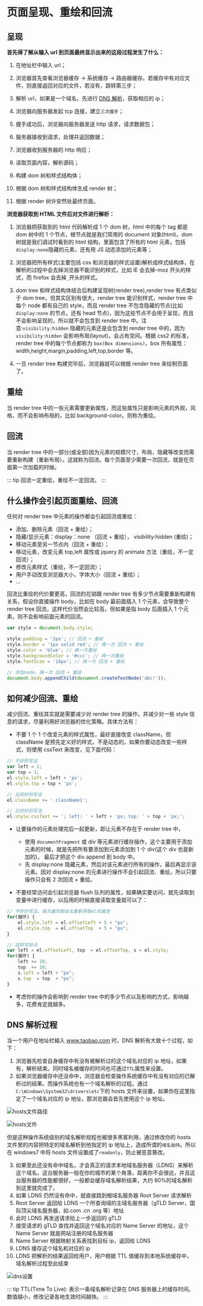 # 页面呈现、重绘和回流

## 呈现

**首先得了解从输入 url 到页面最终显示出来的这段过程发生了什么：**

1. 在地址栏中输入 url；

2. 浏览器首先查看浏览器缓存 -> 系统缓存 -> 路由器缓存。若缓存中有对应文件，则直接返回对应的文件，若没有，跳转第三步；

3. 解析 url，如果是一个域名，先进行 [DNS 解析](#dns-解析过程)，获取相应的 ip；

4. 浏览器向服务器发起 tcp 连接，建立`三次握手`；

5. 握手成功后，浏览器向服务器发送 http 请求，请求数据包；

6. 服务器接收到请求，处理并返回数据；

7. 浏览器收到服务器的 http 响应；

8. 读取页面内容，解析源码；

9. 构建 dom 树和样式结构体；

10. 根据 dom 树和样式结构体生成 render 树；

11. 根据 render 树许安然处最终页面。

**浏览器获取到 HTML 文件后对文件进行解析：**

1. 浏览器把获取到的 html 代码解析成 1 个 dom 树，html 中的每个 tag 都是 dom 树中的 1 个节点，根节点就是我们常用的 document 对象(html)。dom 树就是我们调试时看到的 html 结构，里面包含了所有的 html 元素，包括`display:none`隐藏的元素，还有用 JS 动态添加的元素等；

2. 浏览器把所有样式(主要包括 css 和浏览器的样式设置)解析成样式结构体，在解析的过程中会去掉浏览器不能识别的样式，比如 IE 会去掉-moz 开头的样式，而 firefox 会去掉`_`开头的样式。

3. dom tree 和样式结构体结合后构建呈现树(render tree),render tree 有点类似于 dom tree，但其实区别有很大，render tree 能识别样式，render tree 中每个 node 都有自己的 style，而且 render tree 不包含隐藏的节点(比如 `display:none` 的节点，还有 head 节点)，因为这些节点不会用于呈现，而且不会影响呈现的，所以就不会包含到 render tree 中。注意:`visibility:hidden` 隐藏的元素还是会包含到 render tree 中的，因为 `visibility:hidden` 会影响布局(layout)，会占有空间。根据 css2 的标准，render tree 中的每个节点都称为 `box(Box dimensions)`，box 所有属性：width,height,margin,padding,left,top,border 等。

4. 一旦 render tree 构建完毕后，浏览器就可以根据 render tree 来绘制页面了。

## 重绘

当 render tree 中的一些元素需要更新属性，而这些属性只是影响元素的外观，风格，而不会影响布局的，比如 background-color。则称为重绘。

## 回流

当 render tree 中的一部分(或全部)因为元素的规模尺寸，布局，隐藏等改变而需要重新构建（重新布局）。这就称为回流。每个页面至少需要一次回流，就是在页面第一次加载的时候。

::: tip
回流一定重绘，重绘不一定回流。
:::

## 什么操作会引起页面重绘、回流

任何对 render tree 中元素的操作都会引起回流或重绘：

-   添加、删除元素（回流 + 重绘）；
-   隐藏/显示元素：display：none （回流 + 重绘）， visibility:hidden (重绘)；
-   移动元素至另一节点内（回流 + 重绘）；
-   移动元素，改变元素 top,left 属性或 jquery 的 animate 方法（重绘，不一定回流）；
-   修改元素样式（重绘，不一定回流）；
-   用户手动改变浏览器大小，字体大小（回流 + 重绘）；
-   ...

回流比重绘的代价要更高，回流的花销跟 render tree 有多少节点需要重新构建有关系，假设你直接操作 body，比如在 body 最前面插入 1 个元素，会导致整个 render tree 回流，这样代价当然会比较高，但如果是指 body 后面插入 1 个元素，则不会影响前面元素的回流。

```js
var style = document.body.style;

style.padding = '2px'; // 回流 + 重绘
style.border = '1px solid red'; // 再一次 回流 + 重绘
style.color = 'blue'; // 再一次重绘
style.backgroundColor = '#ccc'; // 再一次重绘
style.fontSize = '14px'; // 再一次 回流 + 重绘

// 添加node，再一次 回流 + 重绘
document.body.appendChild(document.createTextNode('abc!'));
```

## 如何减少回流、重绘

减少回流、重绘其实就是需要减少对 render tree 的操作，并减少对一些 style 信息的请求，尽量利用好浏览器的优化策略。具体方法有：

-   不要 1 个 1 个改变元素的样式属性，最好直接改变 className，但 className 是预先定义好的样式，不是动态的，如果你要动态改变一些样式，则使用 cssText 来改变，见下面代码：

```js
// 不好的写法
var left = 1;
var top = 1;
el.style.left = left + 'px';
el.style.top = top + 'px';

// 比较好的写法
el.className += ' className1';

// 比较好的写法
el.style.cssText += '; left: ' + left + 'px; top: ' + top + 'px;';
```

-   让要操作的元素处理完后一起更新，即让元素不存在于 render tree 中，

    -   使用 `documentFragment` 或 div 等元素进行缓存操作，这个主要用于添加元素的时候，就是先把所有要添加到元素添加到 1 个 div(这个 div 也是新加的)，
        最后才把这个 div append 到 body 中。
    -   先 display:none 隐藏元素，然后对该元素进行所有的操作，最后再显示该元素。因对 display:none 的元素进行操作不会引起回流、重绘。所以只要操作只会有 2 次回流 + 重绘。

-   不要经常访问会引起浏览器 flush 队列的属性，如果确实要访问，就先读取到变量中进行缓存，以后用的时候直接读取变量就可以了：

```js
// 不好的写法，每次遍历都会去重新获取el的属性
for(循环) {
    el.style.left = el.offsetLeft + 5 + "px";
    el.style.top  = el.offsetTop  + 5 + "px";
}

// 这样写好点
var left = el.offsetLeft, top  = el.offsetTop, s = el.style;
for(循环) {
    left += 10;
    top  += 10;
    s.left = left + "px";
    s.top  = top  + "px";
}
```

-   考虑你的操作会影响到 render tree 中的多少节点以及影响的方式，影响越多，花费肯定就越多。

## DNS 解析过程

当一个用户在地址栏输入 www.taobao.com 时，DNS 解析有大致十个过程，如下：

1. 浏览器先检查自身缓存中有没有被解析过的这个域名对应的 ip 地址，如果有，解析结束。同时域名被缓存的时间也可通过`TTL`属性来设置。
2. 如果浏览器缓存中还没命中，浏览器会检查操作系统缓存中有没有对应的已解析过的结果。而操作系统也有一个域名解析的过程。通过`C:\Windows\System32\drivers\etc`下的 hosts 文件来设置，如果你在这里指定了一个域名对应的 ip 地址，那浏览器会首先使用这个 ip 地址。

![hosts文件路径](./img/hosts_path.png)

![hosts文件](./img/hosts.png)

但是这种操作系统级别的域名解析规程也被很多黑客利用，通过修改你的 hosts 文件里的内容把特定的域名解析到他指定的 ip 地址上，造成所谓的`域名劫持`。所以在 windows7 中将 hosts 文件设置成了`readonly`，防止被恶意篡改。

3. 如果至此还没有命中域名，才会真正的请求本地域名服务器（LDNS）来解析这个域名，这台服务器一般在你的城市的某个角落，距离你不会很远，并且这台服务器的性能都很好，一般都会缓存域名解析结果，大约 80%的域名解析到这里就完成了。
4. 如果 LDNS 仍然没有命中，就直接跳到根域名服务器 Root Server 请求解析
5. Root Server 返回给 LDNS 一个所查询域的主域名服务器（gTLD Server，国际顶尖域名服务器，如.com .cn .org 等）地址
6. 此时 LDNS 再发送请求给上一步返回的 gTLD
7. 接受请求的 gTLD 查找并返回这个域名对应的 Name Server 的地址，这个 Name Server 就是网站注册的域名服务器
8. Name Server 根据映射关系表找到目标 ip，返回给 LDNS
9. LDNS 缓存这个域名和对应的 ip
10. LDNS 把解析的结果返回给用户，用户根据 TTL 值缓存到本地系统缓存中，域名解析过程至此结束

![dns设置](./img/dns.png)

::: tip
TTL(Time To Live): 表示一条域名解析记录在 DNS 服务器上的缓存时间。数值越小，修改记录各地生效时间越快。
:::
